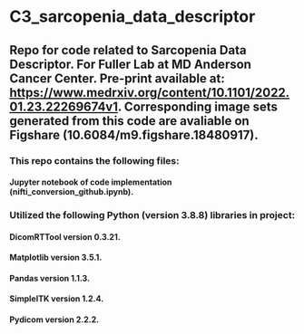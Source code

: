 # C3_sarcopenia_data_descriptor

## Repo for code related to Sarcopenia Data Descriptor. For Fuller Lab at MD Anderson Cancer Center. Pre-print available at: https://www.medrxiv.org/content/10.1101/2022.01.23.22269674v1. Corresponding image sets generated from this code are avaliable on Figshare (10.6084/m9.figshare.18480917). <br>

### This repo contains the following files: <br>
#### Jupyter notebook of code implementation (nifti_conversion_github.ipynb). <br>

### Utilized the following Python (version 3.8.8) libraries in project: <br>
#### DicomRTTool version 0.3.21. <br>
#### Matplotlib version 3.5.1.<br>
#### Pandas version 1.1.3. <br>
#### SimpleITK version 1.2.4. <br>
#### Pydicom version 2.2.2. <br>
